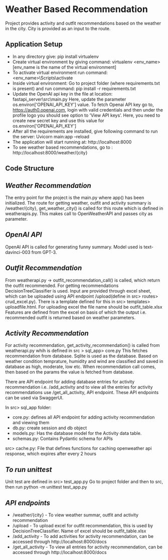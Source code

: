 # Weather Based Recommendation

Project provides activity and outfit recommendations based on the weather in the city. City is provided as an input to the route.



## Application Setup
- In any directory give: pip install virtualenv
- Create virtual environment by giving command: virtualenv <env_name> [env_name is the name of the virtual environment]
- To activate virtual environment run command: <env_name>\Scripts\activate
- Inside virtual environment: Go to project folder (where requirements.txt is present) and run command: pip install -r requirements.txt
- Update the OpenAI api key in the file at location: 
fastapi_server\src\main.py
Here, update the parameter os.environ['OPENAI_API_KEY'] value. To fetch Openai API key go to, https://auth0.openai.com, login with valid credentials and then under the profile logo you should see option to ‘View API keys’. Here, you need to create new secret key and use this value for os.environ['OPENAI_API_KEY']
- After all the requirements are installed, give following command to run the server: Uvicorn main:app –reload
- The application will start running at:
http://localhost:8000
- To see weather based recommendations, go to :
http://localhost:8000/weather/{city}


## Code Structure
 
## _Weather Recommendation_
The entry point for the project is the main.py where app() has been initialized.
The route for getting weather, outfit and activity summary is /weather/{city}, get_weather_city() is called for this route which is defined in weatherapis.py.
This makes call to OpenWeatherAPI and passes city as parameter. 

## _OpenAI API_
OpenAI API is called for generating funny summary.
Model used is text-davinci-003 from GPT-3.

## _Outfit Recommendation_
From weatherapi.py -> outfit_recommendation_call() is called, which return the outfit recommended. For getting recommendations DecisionTreeClassifier is used. 
Input are provided through excel sheet, which can be uploaded using API endpoint /upload(define in src> routes> crud_excel.py). There is a template defined for this in src> templates> uploadfile.html. For uploading excel the file name should be outfit_table.xlsx
Features are defined from the excel on basis of which the output i.e. recommended outfit is returned based on weather parameters.

## _Activity Recommendation_
For activity recommendation, get_activity_recommendation() is called from weatherapi.py whih is defined in src > sql_app> core.py
This fetches recommendation from database. Sqlite is used as the database. 
Based on weather condition temprature, humidity and wind are classified and saved in database as high, moderate, low etc.
When recommendation call comes, then based on the params the value is fetched from database.

There are API endpoint for adding database entries for activity recommendation i.e. /add_activity
and to view all the entries for activity recommendations use /get_all_activity, API endpoint.
These API endpoints can be used via SwaggerUI.

In src> sql_app folder:
- core.py: defines all API endpoint for adding activity recommendation and viewing them
- db.py: create session and db object
- models.py: Has the database model for the Activity data table.
- schemas.py: Contains Pydantic schema for APIs

src> cache.py: File that defines functions for caching openweather api response, which expires after every 2 hours

## _To run unittest_
Unit test are defined in src> test_app.py
Go to project folder and then to src, then run
python -m unittest test_app.py

## _API endpoints_
- /weather/{city} - To view weather summar, outfit and activity recommendation
- /upload - To upload excel for outfit recommendation, this is used by DecisionTreeClassifier. Name of excel should be outfit_table.xlsx
- /add_activity - To add activities for activity recommendation, can be accessed through http://localhost:8000/docs
- /get_all_activity - To view all entries for activity recommendation, can be accessed through http://localhost:8000/docs

